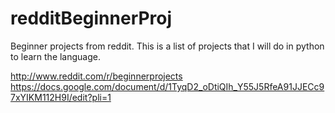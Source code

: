 redditBeginnerProj
==================

Beginner projects from reddit.
This is a list of projects that I will do in python to learn the language.


http://www.reddit.com/r/beginnerprojects
https://docs.google.com/document/d/1TyqD2_oDtiQIh_Y55J5RfeA91JJECc97xYIKM112H9I/edit?pli=1
